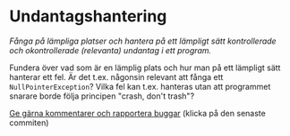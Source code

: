 # Undantagshantering

_Fånga på lämpliga platser och hantera på ett lämpligt sätt kontrollerade och okontrollerade (relevanta) undantag i ett program._

Fundera över vad som är en lämplig plats och hur man på ett
lämpligt sätt hanterar ett fel. Är det t.ex. någonsin relevant att
fånga ett `NullPointerException`? Vilka fel kan t.ex. hanteras
utan att programmet snarare borde följa principen "crash, don't
trash"?

[Ge gärna kommentarer och rapportera buggar](https://github.com/IOOPM-UU/achievements/commits/master/I23.md) (klicka på den senaste commiten)
